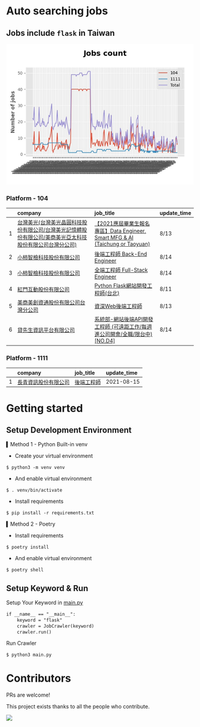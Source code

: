 # Auto searching jobs

## Jobs include `flask` in Taiwan 

 ![image](./doc/plot_img.jpg)


### Platform - 104


|    | company                                                                                                                  | job_title                                                                                                                         | update_time   |
|---:|:-------------------------------------------------------------------------------------------------------------------------|:----------------------------------------------------------------------------------------------------------------------------------|:--------------|
|  1 | [台灣美光(台灣美光晶圓科技股份有限公司/台灣美光記憶體股份有限公司/美商美光亞太科技股份有限公司台灣分公司)](https://www.104.com.tw/company/10ww9gpk?jobsource=2018indexpoc) | [【2021應屆畢業生報名專區】Data Engineer, Smart MFG &amp; AI (Taichung or Taoyuan)](https://www.104.com.tw/job/7ag8f?jobsource=2018indexpoc) | 8/13          |
|  2 | [小柿智檢科技股份有限公司](https://www.104.com.tw/company/1a2x6bl77l?jobsource=2018indexpoc)                                         | [後端工程師 Back-End Engineer](https://www.104.com.tw/job/71bmd?jobsource=2018indexpoc)                                                | 8/14          |
|  3 | [小柿智檢科技股份有限公司](https://www.104.com.tw/company/1a2x6bl77l?jobsource=2018indexpoc)                                         | [全端工程師 Full-Stack Engineer](https://www.104.com.tw/job/71bmz?jobsource=2018indexpoc)                                              | 8/14          |
|  4 | [紅門互動股份有限公司](https://www.104.com.tw/company/oh4m67k?jobsource=jolist_a_relevance)                                        | [Python Flask網站開發工程師(台北)](https://www.104.com.tw/job/6xtfl?jobsource=jolist_a_relevance)                                          | 8/11          |
|  5 | [美商美創資通股份有限公司台灣分公司](https://www.104.com.tw/company/1a2x6bjdsb?jobsource=2018indexpoc)                                    | [資深Web後端工程師](https://www.104.com.tw/job/6y6f0?jobsource=2018indexpoc)                                                             | 8/13          |
|  6 | [貸先生資訊平台有限公司](https://www.104.com.tw/company/1a2x6blnk6?jobsource=2018indexpoc)                                          | [系統部-網站後端API開發工程師 (可遠距工作/每週進公司開會/全職/限台中) [NO.D4]](https://www.104.com.tw/job/7bfnu?jobsource=2018indexpoc)                        | 8/14          |

### Platform - 1111


|    | company                                              | job_title                                      | update_time   |
|---:|:-----------------------------------------------------|:-----------------------------------------------|:--------------|
|  1 | [長青資訊股份有限公司](https://www.1111.com.tw/corp/71694811/) | [後端工程師](https://www.1111.com.tw/job/85012186/) | 2021-08-15    |



# Getting started
## Setup Development Environment
▍Method 1 - Python Built-in venv

- Create your virtual environment
```
$ python3 -m venv venv
```
- And enable virtual environment
```
$ . venv/bin/activate
```
- Install requirements
```
$ pip install -r requirements.txt 
```

▍Method 2 - Poetry
- Install requirements
```
$ poetry install
```
- And enable virtual environment
```
$ poetry shell
```

## Setup Keyword & Run

Setup Your Keyword in [main.py](./main.py#L88)
```
if __name__ == "__main__":
    keyword = "flask"
    crawler = JobCrawler(keyword)
    crawler.run()
```

Run Crawler
```
$ python3 main.py
```

# Contributors
PRs are welcome!

This project exists thanks to all the people who contribute.

<a href="https://github.com/hsuanchi/auto-search-flask-job/graphs/contributors">
  <img src="https://contrib.rocks/image?repo=hsuanchi/auto-search-flask-job"/>
</a>
